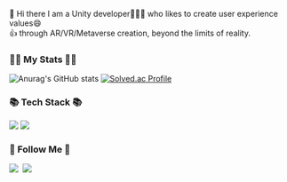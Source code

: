 
👋 Hi there I am a Unity developer👨🏻‍💻 who likes to create user experience values😄<br/> 
👍 through AR/VR/Metaverse creation, beyond the limits of reality.

<!--
**woghd8503/woghd8503** is a ✨ _special_ ✨ repository because its `README.md` (this file) appears on your GitHub profile.

Here are some ideas to get you started:

- 🔭 I’m currently working on ...
- 🌱 I’m currently learning ...
- 👯 I’m looking to collaborate on ...
- 🤔 I’m looking for help with ...
- 💬 Ask me about ...
- 📫 How to reach me: ...
- 😄 Pronouns: ...
- ⚡ Fun fact: ...
-->
<h3 align="Left">👩‍💻 My Stats 👩‍💻</h3>
<div align="Left">

![Anurag's GitHub stats](https://github-readme-stats.vercel.app/api?username=woghd8503&show_icons=true&theme=radical)
[![Solved.ac Profile](http://mazassumnida.wtf/api/v2/generate_badge?boj=woghd8503)](https://solved.ac/woghd8503/)


<h3 align="Left">📚 Tech Stack 📚</h3>
<p align="Left">
<img src="https://img.shields.io/badge/unity-%23000000.svg?style=for-the-badge&logo=unity&logoColor=white"/>
<img src="https://img.shields.io/badge/Csharp-239120?style=for-the-badge&logo=CSharp&logoColor=white">
<h3 align="Left">🌈 Follow Me 🌈</h3>
<p align="Left">
<a href="https://www.instagram.com/woghd8503/"><img src="https://img.shields.io/badge/Instagram-E4405F?style=flat-square&logo=Instagram&logoColor=white&link=https://www.instagram.com/woghd8503/"/></a>&nbsp
<a href="mailto:woghd8503@gmail.com"><img src="https://img.shields.io/badge/Gmail-d14836?style=flat-square&logo=Gmail&logoColor=white&link=woghd8503@gmail.com"/></a>
</p>



